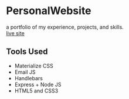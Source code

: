 # PersonalWebsite
a portfolio of my experience, projects, and skills. <br>
<a href="https://cyang.sites.tjhsst.edu" target="_blank">live site</a>

## Tools Used
<ul>
  <li>Materialize CSS</li>
  <li>Email JS</li>
  <li>Handlebars</li>
  <li>Express + Node JS</li>
  <li>HTML5 and CSS3</li>
</ul>
